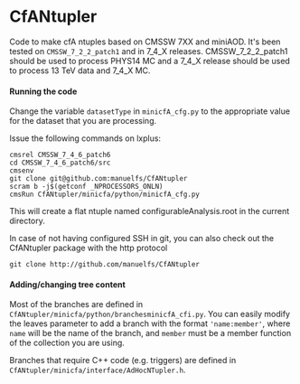 CfANtupler
==========

Code to make cfA ntuples based on CMSSW 7XX and miniAOD.
It's been tested on `CMSSW_7_2_2_patch1` and in 7_4_X releases. 
CMSSW_7_2_2_patch1 should be used to process PHYS14 MC
and a 7_4_X release should be used to process 13 TeV data
and 7_4_X MC.

#### Running the code
Change the variable `datasetType` in `minicfA_cfg.py` to the appropriate value
for the dataset that you are processing.

Issue the following commands on lxplus:

    cmsrel CMSSW_7_4_6_patch6
    cd CMSSW_7_4_6_patch6/src
    cmsenv
    git clone git@github.com:manuelfs/CfANtupler
    scram b -j$(getconf _NPROCESSORS_ONLN)
    cmsRun CfANtupler/minicfa/python/minicfA_cfg.py

This will create a flat ntuple named configurableAnalysis.root in the
current directory.

In case of not having configured SSH in git, you can also check out the 
CfANtupler package with the http protocol

    git clone http://github.com/manuelfs/CfANtupler

#### Adding/changing tree content
Most of the branches are defined in `CfANtupler/minicfa/python/branchesminicfA_cfi.py`. 
You can easily modify the leaves parameter to add a branch with the format
`'name:member'`, where `name` will be the name of the branch, and `member` must
be a member function of the collection you are using.

Branches that require C++ code (e.g. triggers) are defined in 
`CfANtupler/minicfa/interface/AdHocNTupler.h`.
